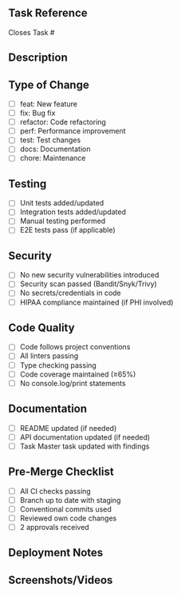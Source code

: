 ## Task Reference

Closes Task #<!-- Task ID from Task Master -->

## Description

<!-- Clear description of changes -->

## Type of Change

- [ ] feat: New feature
- [ ] fix: Bug fix
- [ ] refactor: Code refactoring
- [ ] perf: Performance improvement
- [ ] test: Test changes
- [ ] docs: Documentation
- [ ] chore: Maintenance

## Testing

- [ ] Unit tests added/updated
- [ ] Integration tests added/updated
- [ ] Manual testing performed
- [ ] E2E tests pass (if applicable)

## Security

- [ ] No new security vulnerabilities introduced
- [ ] Security scan passed (Bandit/Snyk/Trivy)
- [ ] No secrets/credentials in code
- [ ] HIPAA compliance maintained (if PHI involved)

## Code Quality

- [ ] Code follows project conventions
- [ ] All linters passing
- [ ] Type checking passing
- [ ] Code coverage maintained (≥65%)
- [ ] No console.log/print statements

## Documentation

- [ ] README updated (if needed)
- [ ] API documentation updated (if needed)
- [ ] Task Master task updated with findings

## Pre-Merge Checklist

- [ ] All CI checks passing
- [ ] Branch up to date with staging
- [ ] Conventional commits used
- [ ] Reviewed own code changes
- [ ] 2 approvals received

## Deployment Notes

<!-- Any special deployment considerations -->

## Screenshots/Videos

<!-- If UI changes, add screenshots/videos -->
